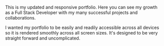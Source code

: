 This is my updated and responsive portfolio. Here you can see my growth as a Full Stack Developer with my many successful projects and collaborations.

I wanted my portfolio to be easily and readily accessible across all devices so it is rendered smoothly across all screen sizes. It's designed to be very straight forward and uncomplicated.
